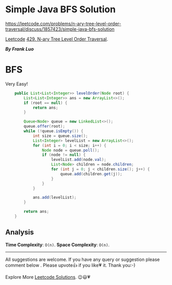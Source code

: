 # Simple Java BFS Solution

https://leetcode.com/problems/n-ary-tree-level-order-traversal/discuss/1857423/simple-java-bfs-solution

[Leetcode](https://leetcode.com/) [429. N-ary Tree Level Order Traversal](https://leetcode.com/problems/n-ary-tree-level-order-traversal/).

***By Frank Luo***

# BFS

Very Easy!

```java
    public List<List<Integer>> levelOrder(Node root) {
        List<List<Integer>> ans = new ArrayList<>();
        if (root == null) {
            return ans;
        }

        Queue<Node> queue = new LinkedList<>();
        queue.offer(root);
        while (!queue.isEmpty()) {
            int size = queue.size();
            List<Integer> levelList = new ArrayList<>();
            for (int i = 0; i < size; i++) {
                Node node = queue.poll();
                if (node != null) {
                    levelList.add(node.val);
                    List<Node> children = node.children;
                    for (int j = 0; j < children.size(); j++) {
                        queue.add(children.get(j));
                    }
                }
            }

            ans.add(levelList);
        }

        return ans;        
    }
```

## Analysis

**Time Complexity**: `O(n)`.
**Space Complexity**: `O(n)`.

----------

All suggestions are welcome. 
If you have any query or suggestion please comment below .
Please upvote👍 if you like💗 it. Thank you:-)

Explore More [Leetcode Solutions](https://leetcode.com/discuss/general-discussion/1868912/My-Leetcode-Solutions-All-In-One). 😉😃💗

